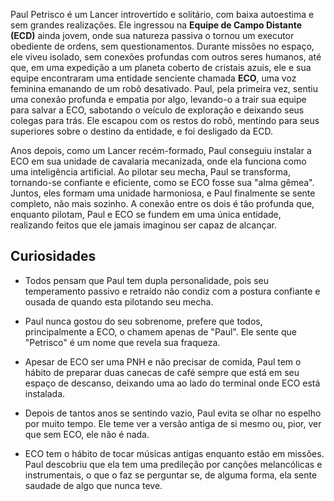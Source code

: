Paul Petrisco é um Lancer introvertido e solitário, com baixa autoestima e sem grandes realizações. Ele ingressou na **Equipe de Campo Distante (ECD)** ainda jovem, onde sua natureza passiva o tornou um executor obediente de ordens, sem questionamentos. Durante missões no espaço, ele viveu isolado, sem conexões profundas com outros seres humanos, até que, em uma expedição a um planeta coberto de cristais azuis, ele e sua equipe encontraram uma entidade senciente chamada **ECO**, uma voz feminina emanando de um robô desativado. Paul, pela primeira vez, sentiu uma conexão profunda e empatia por algo, levando-o a trair sua equipe para salvar a ECO, sabotando o veículo de exploração e deixando seus colegas para trás. Ele escapou com os restos do robô, mentindo para seus superiores sobre o destino da entidade, e foi desligado da ECD.

Anos depois, como um Lancer recém-formado, Paul conseguiu instalar a ECO em sua unidade de cavalaria mecanizada, onde ela funciona como uma inteligência artificial. Ao pilotar seu mecha, Paul se transforma, tornando-se confiante e eficiente, como se ECO fosse sua "alma gêmea". Juntos, eles formam uma unidade harmoniosa, e Paul finalmente se sente completo, não mais sozinho. A conexão entre os dois é tão profunda que, enquanto pilotam, Paul e ECO se fundem em uma única entidade, realizando feitos que ele jamais imaginou ser capaz de alcançar.

## Curiosidades

- Todos pensam que Paul tem dupla personalidade, pois seu temperamento passivo e retraído não condiz com a postura confiante e ousada de quando esta pilotando seu mecha.

- Paul nunca gostou do seu sobrenome, prefere que todos, principalmente a ECO, o chamem apenas de "Paul". Ele sente que "Petrisco" é um nome que revela sua fraqueza.

- Apesar de ECO ser uma PNH e não precisar de comida, Paul tem o hábito de preparar duas canecas de café sempre que está em seu espaço de descanso, deixando uma ao lado do terminal onde ECO está instalada.
  
- Depois de tantos anos se sentindo vazio, Paul evita se olhar no espelho por muito tempo. Ele teme ver a versão antiga de si mesmo ou, pior, ver que sem ECO, ele não é nada.
  
- ECO tem o hábito de tocar músicas antigas enquanto estão em missões. Paul descobriu que ela tem uma predileção por canções melancólicas e instrumentais, o que o faz se perguntar se, de alguma forma, ela sente saudade de algo que nunca teve.
